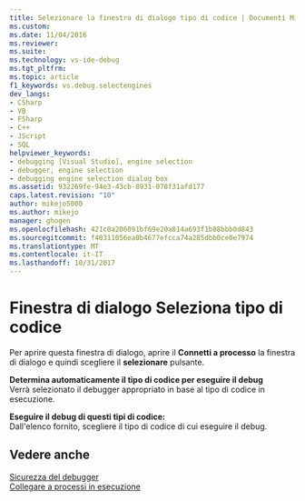 ```yaml
---
title: Selezionare la finestra di dialogo tipo di codice | Documenti Microsoft
ms.custom: 
ms.date: 11/04/2016
ms.reviewer: 
ms.suite: 
ms.technology: vs-ide-debug
ms.tgt_pltfrm: 
ms.topic: article
f1_keywords: vs.debug.selectengines
dev_langs:
- CSharp
- VB
- FSharp
- C++
- JScript
- SQL
helpviewer_keywords:
- debugging [Visual Studio], engine selection
- debugger, engine selection
- debugging engine selection dialog box
ms.assetid: 932269fe-94e3-43cb-8931-078f31afd177
caps.latest.revision: "10"
author: mikejo5000
ms.author: mikejo
manager: ghogen
ms.openlocfilehash: 421c8a206091bf69e20a814a693f1b88bbb0d843
ms.sourcegitcommit: f40311056ea0b4677efcca74a285dbb0ce0e7974
ms.translationtype: MT
ms.contentlocale: it-IT
ms.lasthandoff: 10/31/2017
---
```

# <a name="select-code-type-dialog-box"></a>Finestra di dialogo Seleziona tipo di codice
Per aprire questa finestra di dialogo, aprire il **Connetti a processo** la finestra di dialogo e quindi scegliere il **selezionare** pulsante.  
  
 **Determina automaticamente il tipo di codice per eseguire il debug**  
 Verrà selezionato il debugger appropriato in base al tipo di codice in esecuzione.  
  
 **Eseguire il debug di questi tipi di codice:**  
 Dall'elenco fornito, scegliere il tipo di codice di cui eseguire il debug.  
  
## <a name="see-also"></a>Vedere anche  
 [Sicurezza del debugger](../debugger/debugger-security.md)   
 [Collegare a processi in esecuzione](../debugger/attach-to-running-processes-with-the-visual-studio-debugger.md)